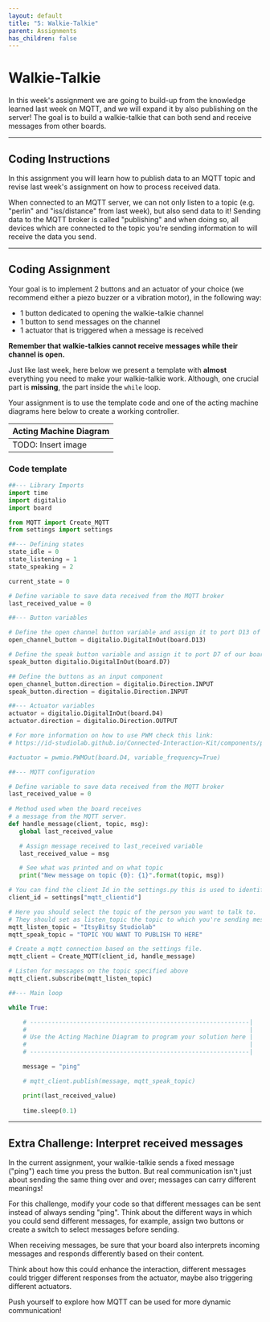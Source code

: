 ```yaml
---
layout: default
title: "5: Walkie-Talkie"
parent: Assignments
has_children: false
---
```


# Walkie-Talkie
In this week's assignment we are going to build-up from the knowledge learned last week on MQTT, and we will expand it by also publishing on the server!
The goal is to build a walkie-talkie that can both send and receive messages from other boards.

---

## Coding Instructions
In this assignment you will learn how to publish data to an MQTT topic and revise last week's assignment on how to process received data.

When connected to an MQTT server, we can not only listen to a topic (e.g. "perlin" and "iss/distance" from last week), but also send data to it!
Sending data to the MQTT broker is called "publishing" and when doing so, all devices which are connected to the topic you're sending information to will receive the data you send.

---

## Coding Assignment
Your goal is to implement 2 buttons and an actuator of your choice (we recommend either a piezo buzzer or a vibration motor), in the following way:
- 1 button dedicated to opening the walkie-talkie channel
- 1 button to send messages on the channel
- 1 actuator that is triggered when a message is received

**Remember that walkie-talkies cannot receive messages while their channel is open.**

Just like last week, here below we present a template with **almost** everything you need to make your walkie-talkie work. 
Although, one crucial part is **missing**, the part inside the `while` loop.

Your assignment is to use the template code and one of the acting machine diagrams here below to create a working controller.

| Acting Machine Diagram | 
| -------------------------------------- | 
| TODO: Insert image                | 


### Code template
```python
##--- Library Imports
import time
import digitalio
import board

from MQTT import Create_MQTT
from settings import settings

##--- Defining states
state_idle = 0
state_listening = 1
state_speaking = 2

current_state = 0

# Define variable to save data received from the MQTT broker
last_received_value = 0

##--- Button variables

# Define the open channel button variable and assign it to port D13 of our board
open_channel_button = digitalio.DigitalInOut(board.D13)

# Define the speak button variable and assign it to port D7 of our board
speak_button digitalio.DigitalInOut(board.D7)

## Define the buttons as an input component
open_channel_button.direction = digitalio.Direction.INPUT
speak_button.direction = digitalio.Direction.INPUT

##--- Actuator variables
actuator = digitalio.DigitalInOut(board.D4)
actuator.direction = digitalio.Direction.OUTPUT

# For more information on how to use PWM check this link: 
# https://id-studiolab.github.io/Connected-Interaction-Kit/components/piezo-buzzer/piezo-buzzer.html#define-a-tone-using-pulse-width-modulation-pwm

#actuator = pwmio.PWMOut(board.D4, variable_frequency=True)

##--- MQTT configuration

# Define variable to save data received from the MQTT broker
last_received_value = 0
   
# Method used when the board receives 
# a message from the MQTT server.
def handle_message(client, topic, msg):
   global last_received_value

   # Assign message received to last_received variable
   last_received_value = msg

   # See what was printed and on what topic
   print("New message on topic {0}: {1}".format(topic, msg))

# You can find the client Id in the settings.py this is used to identify the board
client_id = settings["mqtt_clientid"]

# Here you should select the topic of the person you want to talk to.
# They should set as listen_topic the topic to which you're sending messages to.
mqtt_listen_topic = "ItsyBitsy Studiolab"
mqtt_speak_topic = "TOPIC YOU WANT TO PUBLISH TO HERE"

# Create a mqtt connection based on the settings file.
mqtt_client = Create_MQTT(client_id, handle_message)

# Listen for messages on the topic specified above
mqtt_client.subscribe(mqtt_listen_topic)

##--- Main loop

while True: 

    # -------------------------------------------------------------| 
    #                                                              | 
    # Use the Acting Machine Diagram to program your solution here | 
    #                                                              | 
    # -------------------------------------------------------------|

    message = "ping"

    # mqtt_client.publish(message, mqtt_speak_topic)

    print(last_received_value)
    
    time.sleep(0.1)

```


--- 

## Extra Challenge: Interpret received messages 

In the current assignment, your walkie-talkie sends a fixed message ("ping") each time you press the button. But real communication isn't just about sending the same thing over and over; messages can carry different meanings!  

For this challenge, modify your code so that different messages can be sent instead of always sending "ping". 
Think about the different ways in which you could send different messages, for example, assign two buttons or create a switch to select messages before sending. 

When receiving messages, be sure that your board also interprets incoming messages and responds differently based on their content.

Think about how this could enhance the interaction, different messages could trigger different responses from the actuator, maybe also triggering different actuators.

Push yourself to explore how MQTT can be used for more dynamic communication!